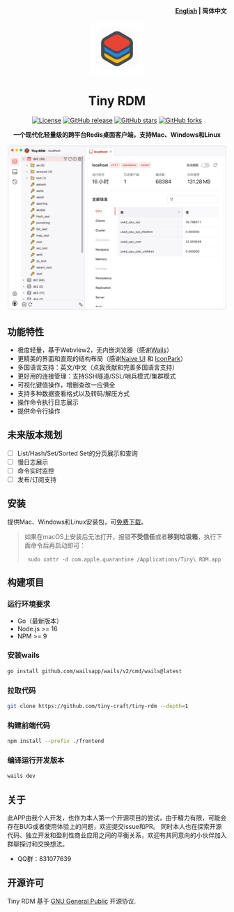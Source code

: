 <h4 align="right"><strong><a href="/">English</a></strong> | 简体中文</h4>
<div align="center">
<a href="https://github.com/tiny-craft/tiny-rdm/"><img src="build/appicon.png" width="120"/></a>
</div>
<h1 align="center">Tiny RDM</h1>
<div align="center">

[![License](https://img.shields.io/github/license/tiny-craft/tiny-rdm)](https://github.com/tiny-craft/tiny-rdm/blob/main/LICENSE)
[![GitHub release](https://img.shields.io/github/release/tiny-craft/tiny-rdm)](https://github.com/tiny-craft/tiny-rdm/releases)
[![GitHub stars](https://img.shields.io/github/stars/tiny-craft/tiny-rdm)](https://github.com/tiny-craft/tiny-rdm/stargazers)
[![GitHub forks](https://img.shields.io/github/forks/tiny-craft/tiny-rdm)](https://github.com/tiny-craft/tiny-rdm/fork)

<strong>一个现代化轻量级的跨平台Redis桌面客户端，支持Mac、Windows和Linux</strong>
</div>

![screenshot](screenshots/light_zh.png)

## 功能特性

* 极度轻量，基于Webview2，无内嵌浏览器（感谢[Wails](https://github.com/wailsapp/wails)）
* 更精美的界面和直观的结构布局（感谢[Naive UI](https://github.com/tusen-ai/naive-ui)
  和 [IconPark](https://iconpark.oceanengine.com)）
* 多国语言支持：英文/中文（点我贡献和完善多国语言支持）
* 更好用的连接管理：支持SSH隧道/SSL/哨兵模式/集群模式
* 可视化键值操作，增删查改一应俱全
* 支持多种数据查看格式以及转码/解压方式
* 操作命令执行日志展示
* 提供命令行操作

## 未来版本规划
- [ ] List/Hash/Set/Sorted Set的分页展示和查询
- [ ] 慢日志展示
- [ ] 命令实时监控
- [ ] 发布/订阅支持

## 安装

提供Mac、Windows和Linux安装包，可[免费下载](https://github.com/tiny-craft/tiny-rdm/releases)。

> 如果在macOS上安装后无法打开，报错**不受信任**或者**移到垃圾箱**，执行下面命令后再启动即可：
> ``` shell
>  sudo xattr -d com.apple.quarantine /Applications/Tiny\ RDM.app
> ```

## 构建项目
### 运行环境要求
* Go（最新版本）
* Node.js >= 16
* NPM >= 9

### 安装wails
```bash
go install github.com/wailsapp/wails/v2/cmd/wails@latest
```

### 拉取代码
```bash
git clone https://github.com/tiny-craft/tiny-rdm --depth=1
```

### 构建前端代码
```bash
npm install --prefix ./frontend
```

### 编译运行开发版本
```bash
wails dev
```

## 关于
此APP由我个人开发，也作为本人第一个开源项目的尝试，由于精力有限，可能会存在BUG或者使用体验上的问题，欢迎提交issue和PR。
同时本人也在探索开源代码、独立开发和盈利性商业应用之间的平衡关系，欢迎有共同意向的小伙伴加入群聊探讨和交换想法。
* QQ群：831077639

## 开源许可

Tiny RDM 基于 [GNU General Public](/LICENSE) 开源协议.

